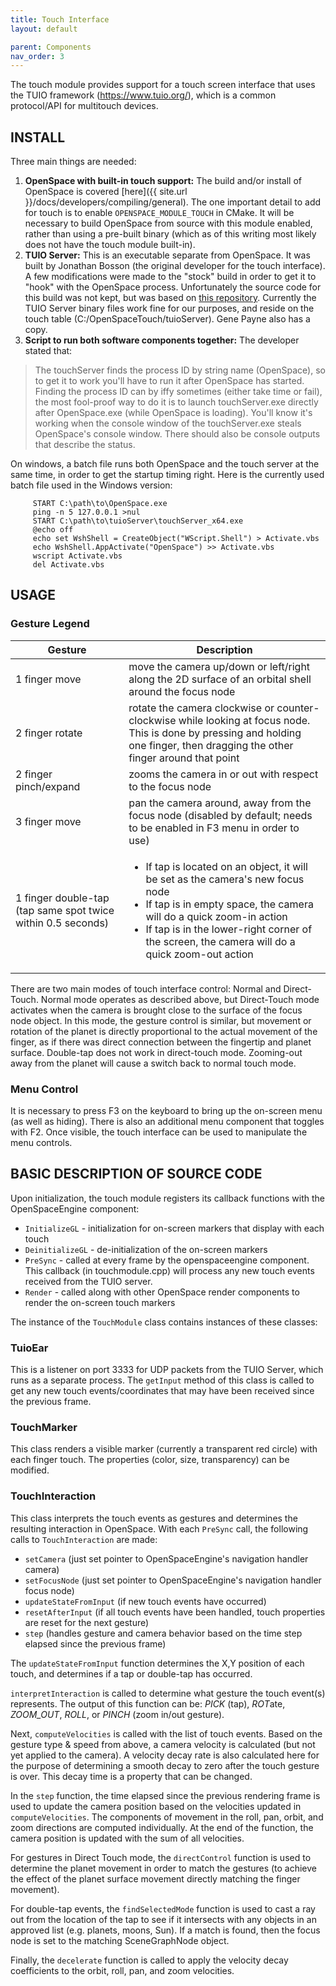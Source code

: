 ```yaml
---
title: Touch Interface
layout: default

parent: Components
nav_order: 3
---
```


The touch module provides support for a touch screen interface that uses the TUIO framework (https://www.tuio.org/), which is a common protocol/API for multitouch devices.

## INSTALL
Three main things are needed:
1. **OpenSpace with built-in touch support:**  The build and/or install of OpenSpace is covered [here]({{ site.url }}/docs/developers/compiling/general).  The one important detail to add for touch is to enable `OPENSPACE_MODULE_TOUCH` in CMake.  It will be necessary to build OpenSpace from source with this module enabled, rather than using a pre-built binary (which as of this writing most likely does not have the touch module built-in).
2. **TUIO Server:**  This is an executable separate from OpenSpace.  It was built by Jonathan Bosson (the original developer for the touch interface).  A few modifications were made to the "stock" build in order to get it to "hook" with the OpenSpace process.  Unfortunately the source code for this build was not kept, but was based on [this repository](https://github.com/vialab/Touch2Tuio/tree/master/TouchHook).  Currently the TUIO Server binary files work fine for our purposes, and reside on the touch table (C:/OpenSpaceTouch/tuioServer).  Gene Payne also has a copy.
3. **Script to run both software components together:**  The developer stated that:
> The touchServer finds the process ID by string name (OpenSpace), so to get it to work you'll have to run it after OpenSpace has started. Finding the process ID can by iffy sometimes (either take time or fail), the most fool-proof way to do it is to launch touchServer.exe directly after OpenSpace.exe (while OpenSpace is loading).  You'll know it's working when the console window of the touchServer.exe steals OpenSpace's console window.  There should also be console outputs that describe the status.

On windows, a batch file runs both OpenSpace and the touch server at the same time, in order to get the startup timing right.  Here is the currently used batch file used in the Windows version:
```
     START C:\path\to\OpenSpace.exe
     ping -n 5 127.0.0.1 >nul
     START C:\path\to\tuioServer\touchServer_x64.exe
     @echo off
     echo set WshShell = CreateObject("WScript.Shell") > Activate.vbs
     echo WshShell.AppActivate("OpenSpace") >> Activate.vbs
     wscript Activate.vbs
     del Activate.vbs
```

## USAGE
### Gesture Legend

| Gesture | Description |
|---------|-------------|
|1 finger move | move the camera up/down or left/right along the 2D surface of an orbital shell around the focus node|
|2 finger rotate | rotate the camera clockwise or counter-clockwise while looking at focus node.  This is done by pressing and holding one finger, then dragging the other finger around that point|
|2 finger pinch/expand | zooms the camera in or out with respect to the focus node|
|3 finger move | pan the camera around, away from the focus node (disabled by default; needs to be enabled in F3 menu in order to use)|
|1 finger double-tap (tap same spot twice within 0.5 seconds) |<ul><li>If tap is located on an object, it will be set as the camera's new focus node</li><li>If tap is in empty space, the camera will do a quick zoom-in action</li><li>If tap is in the lower-right corner of the screen, the camera will do a quick zoom-out action</li></ul>|

There are two main modes of touch interface control: Normal and Direct-Touch.  Normal mode operates as described above, but Direct-Touch mode activates when the camera is brought close to the surface of the focus node object.  In this mode, the gesture control is similar, but movement or rotation of the planet is directly proportional to the actual movement of the finger, as if there was direct connection between the fingertip and planet surface.  Double-tap does not work in direct-touch mode.  Zooming-out away from the planet will cause a switch back to normal touch mode.

### Menu Control
It is necessary to press F3 on the keyboard to bring up the on-screen menu (as well as hiding).  There is also an additional menu component that toggles with F2.  Once visible, the touch interface can be used to manipulate the menu controls.

## BASIC DESCRIPTION OF SOURCE CODE
Upon initialization, the touch module registers its callback functions with the OpenSpaceEngine component:
  * `InitializeGL` - initialization for on-screen markers that display with each touch
  * `DeinitializeGL` - de-initialization of the on-screen markers
  * `PreSync` - called at every frame by the openspaceengine component.  This callback (in touchmodule.cpp) will process any new touch events received from the TUIO server.
  * `Render` - called along with other OpenSpace render components to render the on-screen touch markers

The instance of the `TouchModule` class contains instances of these classes:
### TuioEar
This is a listener on port 3333 for UDP packets from the TUIO Server, which runs as a separate process.  The `getInput` method of this class is called to get any new touch events/coordinates that may have been received since the previous frame.
### TouchMarker
This class renders a visible marker (currently a transparent red circle) with each finger touch.  The properties (color, size, transparency) can be modified.
### TouchInteraction
This class interprets the touch events as gestures and determines the resulting interaction in OpenSpace.
With each `PreSync` call, the following calls to `TouchInteraction` are made:
  * `setCamera` (just set pointer to OpenSpaceEngine's navigation handler camera)
  * `setFocusNode` (just set pointer to OpenSpaceEngine's navigation handler focus node)
  * `updateStateFromInput` (if new touch events have occurred)
  * `resetAfterInput` (if all touch events have been handled, touch properties are reset for the next gesture)
  * `step` (handles gesture and camera behavior based on the time step elapsed since the previous frame)

The `updateStateFromInput` function determines the X,Y position of each touch, and determines if a tap or double-tap has occurred.

`interpretInteraction` is called to determine what gesture the touch event(s) represents.  The output of this function can be: *PICK* (tap), *ROT*ate, *ZOOM_OUT*, *ROLL*, or *PINCH* (zoom in/out gesture).

Next, `computeVelocities` is called with the list of touch events.  Based on the gesture type & speed from above, a camera velocity is calculated (but not yet applied to the camera).  A velocity decay rate is also calculated here for the purpose of determining a smooth decay to zero after the touch gesture is over.  This decay time is a property that can be changed.

In the `step` function, the time elapsed since the previous rendering frame is used to update the camera position based on the velocities updated in `computeVelocities`.  The components of movement in the roll, pan, orbit, and zoom directions are computed individually.  At the end of the function, the camera position is updated with the sum of all velocities.

For gestures in Direct Touch mode, the `directControl` function is used to determine the planet movement in order to match the gestures (to achieve the effect of the planet surface movement directly matching the finger movement).

For double-tap events, the `findSelectedMode` function is used to cast a ray out from the location of the tap to see if it intersects with any objects in an approved list (e.g. planets, moons, Sun).  If a match is found, then the focus node is set to the matching SceneGraphNode object.

Finally, the `decelerate` function is called to apply the velocity decay coefficients to the orbit, roll, pan, and zoom velocities.
